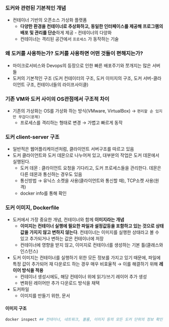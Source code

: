 ### 도커와 관련된 기본적인 개념

- 컨테이너 기반의 오픈소스 가상화 플랫폼
    - **다양한 환경을 컨테이너로 추상화하고, 동일한 인터페이스를 제공해 프로그램의 배포 및 관리를 단순**하게 제공 - 컨테이너의 다양화
    - 컨테이너는 격리된 공간에서 `프로세스` 가 동작하는 기술

### 왜 도커를 사용하는가? 도커를 사용하면 어떤 것들이 편해지는가?

- 마이크로서비스와 Devops의 등장으로 인한 빠른 배포주기와 쪼개지는 많은 서버들
- 도커의 기본적인 구조 (도커 컨테이터의 구조, 도커 이미지의 구조, 도커 서버-클라이언트 구조, 컨테이너들의 라이프사이클)

### 기존 VM와 도커 사이의 OS관점에서 구조적 차이

- 기존의 가상화는 OS를 가상화 하는 방식(VMware, VirtualBox) → `편리할 순 있지만 무겁다(문제)`
    - 프로세스를 격리하는 형태로 변경 → 가볍고 빠르게 동작

### 도커 client-server 구조

- 일반적은 웹어플리케이션처럼, 클라이언트 서버구조를 따르고 있음
- 도커 클라이언트와 도커 데몬으로 나누어져 있고, 대부분의 작업은 도커 데몬에서 실행된다.
    - 도커 데몬 : 클라이언트 요청을 기다리고, 도커 프로세스들을 관리한다. 데몬은 다른 데몬과 통신하는 경우도 있음
    - 통신방법 → 유닉스 소켓을 사용(클라이언트와 통신할 때), TCP소켓 사용(원격)
    - docker info를 통해 확인

### 도커 이미지, Dockerfile

- 도커에서 가장 중요한 개념, 컨테이너와 함께 **이미지라는 개념**
    - **이미지는 컨테이너 실행에 필요한 파일과 설정값등을 포함하고 있는 것으로 상태값을 가지지 않고 변하지 않는다**. 컨테이너는 이미지를 실행한 상태라고 볼 수 있고 추가되거나 변하는 값은 컨테이너에 저장
    - 컨테이너에 영향을 받지 않고, 이미지로 컨테이너를 생성하는 기본 틀(클래스와 인스턴스)
- 도커 이미지는 컨테이너를 실행하기 위한 모든 정보를 가지고 있기 때문에, 파일에 특정 값이 추가되어 재 다운로드 하는 경우 매우 비효율적 → 이를 해결하기 위해 **레이어 방식을 적용**
    - 컨테이너 생성시에도, 해당 컨테이너 위에 읽기/쓰기 레이어 추가 생성
    - 변화된 레이어만 추가 다운로드 방식을 채택
- 도커파일
    - 이미지를 만들기 위한, 문서

#### 이미지 구조

```bash
docker inspect ## 컨테이너, 네트워크, 볼륨, 이미지 등의 모든 도커 단위의 정보 확인 명령어
```
    